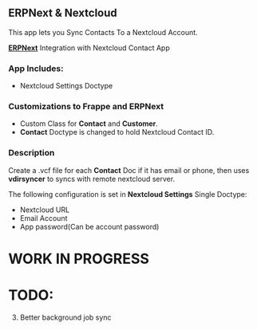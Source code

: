 ## ERPNext & Nextcloud

This app lets you Sync Contacts To a Nextcloud Account.

**[ERPNext](https://github.com/frappe/erpnext)** Integration with Nextcloud Contact App


### App Includes:
- Nextcloud Settings Doctype


### Customizations to Frappe and ERPNext
- Custom Class for **Contact** and **Customer**.
- **Contact** Doctype is changed to hold Nextcloud Contact ID.


### Description

Create a .vcf file for each **Contact** Doc if it has email or phone, then uses **vdirsyncer** to syncs with remote nextcloud server.

The following configuration is set in **Nextcloud Settings** Single Doctype:
- Nextcloud URL
- Email Account
- App password(Can be account password) 

# WORK IN PROGRESS

# TODO:
3. Better background job sync
